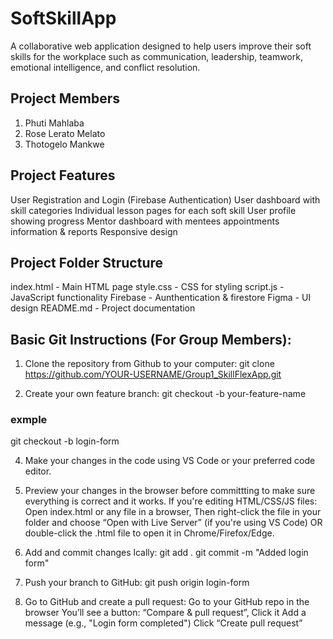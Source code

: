 # SoftSkillApp
A collaborative web application designed to help users improve their soft skills for the workplace such as communication, leadership, teamwork, emotional intelligence, and conflict resolution.

## Project Members
1. Phuti Mahlaba
2. Rose Lerato Melato
3. Thotogelo Mankwe

## Project Features
User Registration and Login (Firebase Authentication)
User dashboard with skill categories 
Individual lesson pages for each soft skill
User profile showing progress
Mentor dashboard with mentees appointments information & reports 
Responsive design

## Project Folder Structure
index.html - Main HTML page
style.css - CSS for styling
script.js - JavaScript functionality
Firebase - Aunthentication & firestore
Figma - UI design
README.md - Project documentation

## Basic Git Instructions (For Group Members):
1. Clone the repository from Github to your computer:
git clone https://github.com/YOUR-USERNAME/Group1_SkillFlexApp.git

3. Create your own feature branch:
git checkout -b your-feature-name
### exmple 
git checkout -b login-form

4. Make your changes in the code using VS Code or your preferred code editor.
5. Preview your changes in the browser before committting to make sure everything is correct and it works.
If you're editing HTML/CSS/JS files:
Open index.html or any file in a browser,
Then right-click the file in your folder and choose “Open with Live Server” (if you're using VS Code)
OR double-click the .html file to open it in Chrome/Firefox/Edge.

6. Add and commit changes lcally:
git add .
git commit -m "Added login form"

7. Push your branch to GitHub:
git push origin login-form

8. Go to GitHub and create a pull request:
Go to your GitHub repo in the browser
You’ll see a button: “Compare & pull request”, Click it
Add a message (e.g., "Login form completed")
Click “Create pull request”


